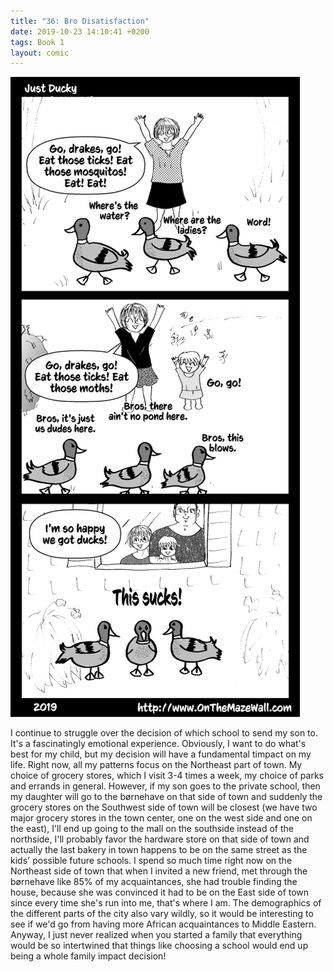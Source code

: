 ```yaml
---
title: "36: Bro Disatisfaction"
date: 2019-10-23 14:10:41 +0200
tags: Book 1
layout: comic
---
```


![36: Bro Disatisfaction](/comics/Book_1_-_036_Bro_Disatisfaction.png)

I continue to struggle over the decision of which school to send my son to. It's a fascinatingly emotional experience. Obviously, I want to do what's best for my child, but my decision will have a fundamental timpact on my life. Right now, all my patterns focus on the Northeast part of town. My choice of grocery stores, which I visit 3-4 times a week, my choice of parks and errands in general. However, if my son goes to the private school, then my daughter will go to the børnehave on that side of town and suddenly the grocery stores on the Southwest side of town will be closest (we have two major grocery stores in the town center, one on the west side and one on the east), I'll end up going to the mall on the southside instead of the northside, I'll probably favor the hardware store on that side of town and actually the last bakery in town happens to be on the same street as the kids' possible future schools. I spend so much time right now on the Northeast side of town that when I invited a new friend, met through the børnehave like 85% of my acquaintances, she had trouble finding the house, because she was convinced it had to be on the East side of town since every time she's run into me, that's where I am. The demographics of the different parts of the city also vary wildly, so it would be interesting to see if we'd go from having more African acquaintances to Middle Eastern. Anyway, I just never realized when you started a family that everything would be so intertwined that things like choosing a school would end up being a whole family impact decision!
